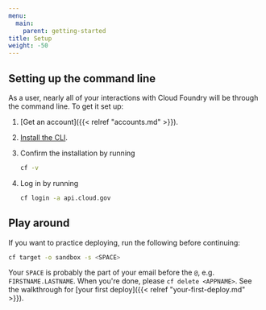 ```yaml
---
menu:
  main:
    parent: getting-started
title: Setup
weight: -50
---
```


## Setting up the command line

As a user, nearly all of your interactions with Cloud Foundry will be through the command line. To get it set up:

1. [Get an account]({{< relref "accounts.md" >}}).
1. [Install the CLI](https://docs.cloudfoundry.org/devguide/installcf/install-go-cli.html).
1. Confirm the installation by running

    ```bash
    cf -v
    ```

1. Log in by running

    ```bash
    cf login -a api.cloud.gov
    ```

## Play around

If you want to practice deploying, run the following before continuing:


```bash
cf target -o sandbox -s <SPACE>
```

Your `SPACE` is probably the part of your email before the `@`, e.g. `FIRSTNAME.LASTNAME`. When you're done, please `cf delete <APPNAME>`. See the walkthrough for [your first deploy]({{< relref "your-first-deploy.md" >}}).
